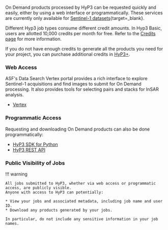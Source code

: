 On Demand products processed by HyP3 can be requested quickly and easily, either by
using a web interface or programmatically. These services are currently only available for [Sentinel-1 datasets](sentinel1.md "Sentinel-1 Mission" ){target=_blank}.

Different Hyp3 job types consume different credit amounts. In Hyp3 Basic, users are allotted 10,000 credits per month for free. Refer to the
[Credits page](using/credits.md "Jump to the Credits documentation page") 
for more information. 

If you do not have enough credits to generate all the products you need for your 
project, you can purchase additional credits in [HyP3+](about/hyp3_plus.md).

<!-- TODO TOOL-2787: uncomment this block and update snippet language for post HyP3+ launch:
{% include 'application-snippet.md' %}
-->

### Web Access 

ASF's Data Search Vertex portal provides a rich interface to explore Sentinel-1
acquisitions and find images to submit for On Demand processing. It also provides
tools for selecting pairs and stacks for InSAR analysis.

* [Vertex](using/vertex.md "Using Vertex")

### Programmatic Access
Requesting and downloading On Demand products can also be done programmatically:

* [HyP3 SDK for Python](using/sdk.md "Using SDK")
* [HyP3 REST API](using/api.md "Using API")

### Public Visibility of Jobs

!!! warning

    All jobs submitted to HyP3, whether via web access or programmatic access, are publicly visible.
    Anyone with access to HyP3 can potentially:

    * View your jobs and associated metadata, including job name and user ID.
    * Download any products generated by your jobs.

    In particular, do not include any sensitive information in your job names.
